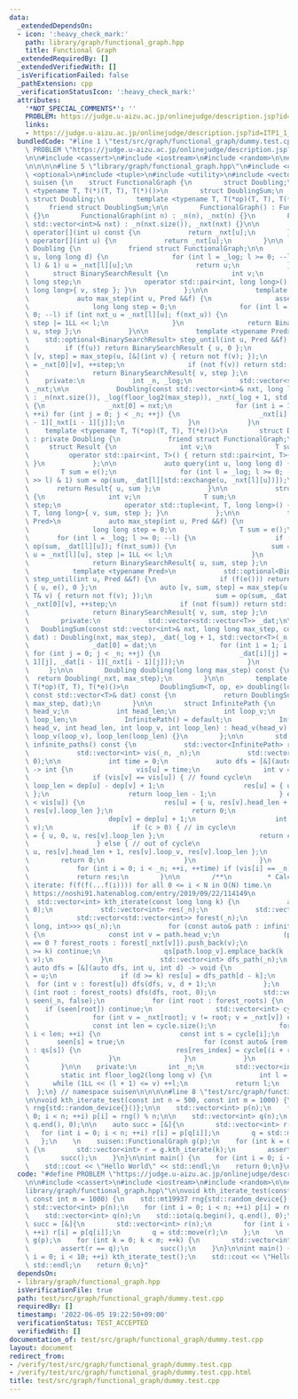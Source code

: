 ```yaml
---
data:
  _extendedDependsOn:
  - icon: ':heavy_check_mark:'
    path: library/graph/functional_graph.hpp
    title: Functional Graph
  _extendedRequiredBy: []
  _extendedVerifiedWith: []
  _isVerificationFailed: false
  _pathExtension: cpp
  _verificationStatusIcon: ':heavy_check_mark:'
  attributes:
    '*NOT_SPECIAL_COMMENTS*': ''
    PROBLEM: https://judge.u-aizu.ac.jp/onlinejudge/description.jsp?id=ITP1_1_A
    links:
    - https://judge.u-aizu.ac.jp/onlinejudge/description.jsp?id=ITP1_1_A
  bundledCode: "#line 1 \"test/src/graph/functional_graph/dummy.test.cpp\"\n#define\
    \ PROBLEM \"https://judge.u-aizu.ac.jp/onlinejudge/description.jsp?id=ITP1_1_A\"\
    \n\n#include <cassert>\n#include <iostream>\n#include <random>\n\n#line 1 \"library/graph/functional_graph.hpp\"\
    \n\n\n\n#line 5 \"library/graph/functional_graph.hpp\"\n#include <cstdint>\n#include\
    \ <optional>\n#include <tuple>\n#include <utility>\n#include <vector>\n\nnamespace\
    \ suisen {\n    struct FunctionalGraph {\n        struct Doubling;\n        template\
    \ <typename T, T(*)(T, T), T(*)()>\n        struct DoublingSum;\n        friend\
    \ struct Doubling;\n        template <typename T, T(*op)(T, T), T(*e)()>\n   \
    \     friend struct DoublingSum;\n\n        FunctionalGraph() : FunctionalGraph(0)\
    \ {}\n        FunctionalGraph(int n) : _n(n), _nxt(n) {}\n        FunctionalGraph(const\
    \ std::vector<int>& nxt) : _n(nxt.size()), _nxt(nxt) {}\n\n        const int&\
    \ operator[](int u) const {\n            return _nxt[u];\n        }\n        int&\
    \ operator[](int u) {\n            return _nxt[u];\n        }\n\n        struct\
    \ Doubling {\n            friend struct FunctionalGraph;\n\n            int query(int\
    \ u, long long d) {\n                for (int l = _log; l >= 0; --l) if ((d >>\
    \ l) & 1) u = _nxt[l][u];\n                return u;\n            }\n\n      \
    \      struct BinarySearchResult {\n                int v;\n                long\
    \ long step;\n                operator std::pair<int, long long>() { return std::pair<int,\
    \ long long>{ v, step }; }\n            };\n\n            template <typename Pred>\n\
    \            auto max_step(int u, Pred &&f) {\n                assert(f(u));\n\
    \                long long step = 0;\n                for (int l = _log; l >=\
    \ 0; --l) if (int nxt_u = _nxt[l][u]; f(nxt_u)) {\n                    u = nxt_u,\
    \ step |= 1LL << l;\n                }\n                return BinarySearchResult{\
    \ u, step };\n            }\n\n            template <typename Pred>\n        \
    \    std::optional<BinarySearchResult> step_until(int u, Pred &&f) {\n       \
    \         if (f(u)) return BinarySearchResult { u, 0 };\n                auto\
    \ [v, step] = max_step(u, [&](int v) { return not f(v); });\n                v\
    \ = _nxt[0][v], ++step;\n                if (not f(v)) return std::nullopt;\n\
    \                return BinarySearchResult{ v, step };\n            }\n\n    \
    \    private:\n            int _n, _log;\n            std::vector<std::vector<int>>\
    \ _nxt;\n\n            Doubling(const std::vector<int>& nxt, long long max_step)\
    \ : _n(nxt.size()), _log(floor_log2(max_step)), _nxt(_log + 1, std::vector<int>(_n))\
    \ {\n                _nxt[0] = nxt;\n                for (int i = 1; i <= _log;\
    \ ++i) for (int j = 0; j < _n; ++j) {\n                    _nxt[i][j] = _nxt[i\
    \ - 1][_nxt[i - 1][j]];\n                }\n            }\n        };\n\n    \
    \    template <typename T, T(*op)(T, T), T(*e)()>\n        struct DoublingSum\
    \ : private Doubling {\n            friend struct FunctionalGraph;\n\n       \
    \     struct Result {\n                int v;\n                T sum;\n      \
    \          operator std::pair<int, T>() { return std::pair<int, T>{ v, sum };\
    \ }\n            };\n\n            auto query(int u, long long d) {\n        \
    \        T sum = e();\n                for (int l = _log; l >= 0; --l) if ((d\
    \ >> l) & 1) sum = op(sum, _dat[l][std::exchange(u, _nxt[l][u])]);\n         \
    \       return Result{ u, sum };\n            }\n\n            struct BinarySearchResult\
    \ {\n                int v;\n                T sum;\n                long long\
    \ step;\n                operator std::tuple<int, T, long long>() { return std::tuple<int,\
    \ T, long long>{ v, sum, step }; }\n            };\n\n            template <typename\
    \ Pred>\n            auto max_step(int u, Pred &&f) {\n                assert(f(e()));\n\
    \                long long step = 0;\n                T sum = e();\n         \
    \       for (int l = _log; l >= 0; --l) {\n                    if (T nxt_sum =\
    \ op(sum, _dat[l][u]); f(nxt_sum)) {\n                        sum = std::move(nxt_sum),\
    \ u = _nxt[l][u], step |= 1LL << l;\n                    }\n                }\n\
    \                return BinarySearchResult{ u, sum, step };\n            }\n \
    \           template <typename Pred>\n            std::optional<BinarySearchResult>\
    \ step_until(int u, Pred &&f) {\n                if (f(e())) return BinarySearchResult\
    \ { u, e(), 0 };\n                auto [v, sum, step] = max_step(u, [&](const\
    \ T& v) { return not f(v); });\n                sum = op(sum, _dat[0][v]), v =\
    \ _nxt[0][v], ++step;\n                if (not f(sum)) return std::nullopt;\n\
    \                return BinarySearchResult{ v, sum, step };\n            }\n\n\
    \        private:\n            std::vector<std::vector<T>> _dat;\n\n         \
    \   DoublingSum(const std::vector<int>& nxt, long long max_step, const std::vector<T>&\
    \ dat) : Doubling(nxt, max_step), _dat(_log + 1, std::vector<T>(_n, e())) {\n\
    \                _dat[0] = dat;\n                for (int i = 1; i <= _log; ++i)\
    \ for (int j = 0; j < _n; ++j) {\n                    _dat[i][j] = op(_dat[i -\
    \ 1][j], _dat[i - 1][_nxt[i - 1][j]]);\n                }\n            }\n   \
    \     };\n\n        Doubling doubling(long long max_step) const {\n          \
    \  return Doubling(_nxt, max_step);\n        }\n\n        template <typename T,\
    \ T(*op)(T, T), T(*e)()>\n        DoublingSum<T, op, e> doubling(long long max_step,\
    \ const std::vector<T>& dat) const {\n            return DoublingSum<T, op, e>(_nxt,\
    \ max_step, dat);\n        }\n\n        struct InfinitePath {\n            int\
    \ head_v;\n            int head_len;\n            int loop_v;\n            int\
    \ loop_len;\n            InfinitePath() = default;\n            InfinitePath(int\
    \ head_v, int head_len, int loop_v, int loop_len) : head_v(head_v), head_len(head_len),\
    \ loop_v(loop_v), loop_len(loop_len) {}\n        };\n\n        std::vector<InfinitePath>\
    \ infinite_paths() const {\n            std::vector<InfinitePath> res(_n);\n\n\
    \            std::vector<int> vis(_n, _n);\n            std::vector<int> dep(_n,\
    \ 0);\n\n            int time = 0;\n            auto dfs = [&](auto dfs, int u)\
    \ -> int {\n                vis[u] = time;\n                int v = _nxt[u];\n\
    \                if (vis[v] == vis[u]) { // found cycle\n                    int\
    \ loop_len = dep[u] - dep[v] + 1;\n                    res[u] = { u, 0, u, loop_len\
    \ };\n                    return loop_len - 1;\n                } else if (vis[v]\
    \ < vis[u]) {\n                    res[u] = { u, res[v].head_len + 1, res[v].loop_v,\
    \ res[v].loop_len };\n                    return 0;\n                } else {\n\
    \                    dep[v] = dep[u] + 1;\n                    int c = dfs(dfs,\
    \ v);\n                    if (c > 0) { // in cycle\n                        res[u]\
    \ = { u, 0, u, res[v].loop_len };\n                        return c - 1;\n   \
    \                 } else { // out of cycle\n                        res[u] = {\
    \ u, res[v].head_len + 1, res[v].loop_v, res[v].loop_len };\n                \
    \        return 0;\n                    }\n                }\n            };\n\
    \            for (int i = 0; i < _n; ++i, ++time) if (vis[i] == _n) dfs(dfs, i);\n\
    \            return res;\n        }\n\n        /**\n         * Calculates k'th\
    \ iterate: f(f(f(...f(i)))) for all 0 <= i < N in O(N) time.\n         * Reference:\
    \ https://noshi91.hatenablog.com/entry/2019/09/22/114149\n         */\n      \
    \  std::vector<int> kth_iterate(const long long k) {\n            assert(k >=\
    \ 0);\n            std::vector<int> res(_n);\n            std::vector<int> forest_roots;\n\
    \            std::vector<std::vector<int>> forest(_n);\n            std::vector<std::vector<std::pair<long\
    \ long, int>>> qs(_n);\n            for (const auto& path : infinite_paths())\
    \ {\n                const int v = path.head_v;\n                (path.head_len\
    \ == 0 ? forest_roots : forest[_nxt[v]]).push_back(v);\n                if (path.head_len\
    \ >= k) continue;\n                qs[path.loop_v].emplace_back(k - path.head_len,\
    \ v);\n            }\n            std::vector<int> dfs_path(_n);\n           \
    \ auto dfs = [&](auto dfs, int u, int d) -> void {\n                dfs_path[d]\
    \ = u;\n                if (d >= k) res[u] = dfs_path[d - k];\n              \
    \  for (int v : forest[u]) dfs(dfs, v, d + 1);\n            };\n            for\
    \ (int root : forest_roots) dfs(dfs, root, 0);\n            std::vector<int8_t>\
    \ seen(_n, false);\n            for (int root : forest_roots) {\n            \
    \    if (seen[root]) continue;\n                std::vector<int> cycle{ root };\n\
    \                for (int v = _nxt[root]; v != root; v = _nxt[v]) cycle.push_back(v);\n\
    \                const int len = cycle.size();\n                for (int i = 0;\
    \ i < len; ++i) {\n                    const int s = cycle[i];\n             \
    \       seen[s] = true;\n                    for (const auto& [rem, res_index]\
    \ : qs[s]) {\n                        res[res_index] = cycle[(i + rem) % len];\n\
    \                    }\n                }\n            }\n            return res;\n\
    \        }\n\n    private:\n        int _n;\n        std::vector<int> _nxt;\n\n\
    \        static int floor_log2(long long v) {\n            int l = 0;\n      \
    \      while (1LL << (l + 1) <= v) ++l;\n            return l;\n        }\n  \
    \  };\n} // namespace suisen\n\n\n\n#line 8 \"test/src/graph/functional_graph/dummy.test.cpp\"\
    \n\nvoid kth_iterate_test(const int n = 500, const int m = 1000) {\n    std::mt19937\
    \ rng{std::random_device{}()};\n\n    std::vector<int> p(n);\n    for (int i =\
    \ 0; i < n; ++i) p[i] = rng() % n;\n\n    std::vector<int> q(n);\n    std::iota(q.begin(),\
    \ q.end(), 0);\n\n    auto succ = [&]{\n        std::vector<int> r(n);\n     \
    \   for (int i = 0; i < n; ++i) r[i] = p[q[i]];\n        q = std::move(r);\n \
    \   };\n    \n    suisen::FunctionalGraph g(p);\n    for (int k = 0; k < m; ++k)\
    \ {\n        std::vector<int> r = g.kth_iterate(k);\n        assert(r == q);\n\
    \        succ();\n    }\n}\n\nint main() {\n    for (int i = 0; i < 10; ++i) kth_iterate_test();\n\
    \    std::cout << \"Hello World\" << std::endl;\n    return 0;\n}\n"
  code: "#define PROBLEM \"https://judge.u-aizu.ac.jp/onlinejudge/description.jsp?id=ITP1_1_A\"\
    \n\n#include <cassert>\n#include <iostream>\n#include <random>\n\n#include \"\
    library/graph/functional_graph.hpp\"\n\nvoid kth_iterate_test(const int n = 500,\
    \ const int m = 1000) {\n    std::mt19937 rng{std::random_device{}()};\n\n   \
    \ std::vector<int> p(n);\n    for (int i = 0; i < n; ++i) p[i] = rng() % n;\n\n\
    \    std::vector<int> q(n);\n    std::iota(q.begin(), q.end(), 0);\n\n    auto\
    \ succ = [&]{\n        std::vector<int> r(n);\n        for (int i = 0; i < n;\
    \ ++i) r[i] = p[q[i]];\n        q = std::move(r);\n    };\n    \n    suisen::FunctionalGraph\
    \ g(p);\n    for (int k = 0; k < m; ++k) {\n        std::vector<int> r = g.kth_iterate(k);\n\
    \        assert(r == q);\n        succ();\n    }\n}\n\nint main() {\n    for (int\
    \ i = 0; i < 10; ++i) kth_iterate_test();\n    std::cout << \"Hello World\" <<\
    \ std::endl;\n    return 0;\n}"
  dependsOn:
  - library/graph/functional_graph.hpp
  isVerificationFile: true
  path: test/src/graph/functional_graph/dummy.test.cpp
  requiredBy: []
  timestamp: '2022-06-05 19:22:50+09:00'
  verificationStatus: TEST_ACCEPTED
  verifiedWith: []
documentation_of: test/src/graph/functional_graph/dummy.test.cpp
layout: document
redirect_from:
- /verify/test/src/graph/functional_graph/dummy.test.cpp
- /verify/test/src/graph/functional_graph/dummy.test.cpp.html
title: test/src/graph/functional_graph/dummy.test.cpp
---
```

